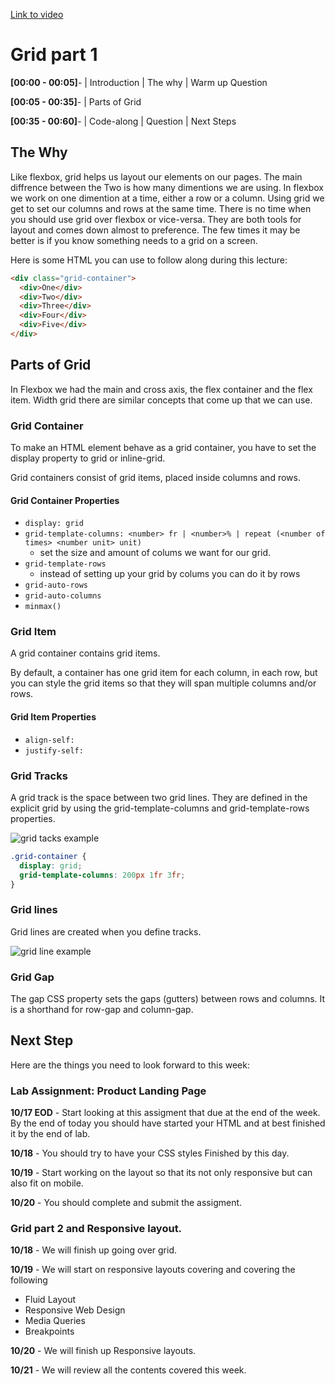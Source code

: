 [Link to video](https://us02web.zoom.us/rec/play/csMcdFcJ3ArXVXfSMjO_bFpycWrI_0DYVy8ixmV7epGDv-b8KF-buZsDmxWoeOJ0CyUNomJpgAgDwbJf.b1npAsRBVaOuLPQK?autoplay=true&startTime=1666018858000)
# Grid part 1

**[00:00 - 00:05]**- | Introduction | The why | Warm up Question

**[00:05 - 00:35]**- | Parts of Grid 

**[00:35 - 00:60]**- | Code-along | Question | Next Steps

## The Why

Like flexbox, grid helps us layout our elements on our pages. The main diffrence between the Two is how many dimentions we are using. In flexbox we work on one dimention at a time, either a row or a column. Using grid we get to set our columns and rows at the same time. There is no time when you should use grid over flexbox or vice-versa. They are both tools for layout and comes down almost to preference. The few times it may be better is if you know something needs to a grid on a screen. 

Here is some HTML you can use to follow along during this lecture:

```HTML
<div class="grid-container">
  <div>One</div>
  <div>Two</div>
  <div>Three</div>
  <div>Four</div>
  <div>Five</div>
</div>
```

## Parts of Grid

In Flexbox we had the main and cross axis, the flex container and the flex item. Width grid there are similar concepts that come up that we can use. 

### Grid Container

To make an HTML element behave as a grid container, you have to set the display property to grid or inline-grid.

Grid containers consist of grid items, placed inside columns and rows.

#### Grid Container Properties
* `display: grid`
* `grid-template-columns: <number> fr | <number>% | repeat (<number of times> <number unit> unit)`
    * set the size and amount of colums we want for our grid. 
* `grid-template-rows`
    * instead of setting up your grid by colums you can do it by rows 
* `grid-auto-rows`
* `grid-auto-columns`
* `minmax()`

### Grid Item

A grid container contains grid items.

By default, a container has one grid item for each column, in each row, but you can style the grid items so that they will span multiple columns and/or rows.

#### Grid Item Properties

* `align-self: `
* `justify-self: `

### Grid Tracks

A grid track is the space between two grid lines. They are defined in the explicit grid by using the grid-template-columns and grid-template-rows properties. 

![grid tacks example](https://developer.mozilla.org/en-US/docs/Glossary/Grid_Tracks/1_grid_track.png)



```CSS
.grid-container {
  display: grid;
  grid-template-columns: 200px 1fr 3fr;
}
```

### Grid lines

Grid lines are created when you define tracks.

![grid line example](https://developer.mozilla.org/en-US/docs/Glossary/Grid_Lines/1_diagram_numbered_grid_lines.png)

### Grid Gap

The gap CSS property sets the gaps (gutters) between rows and columns. It is a shorthand for row-gap and column-gap.

## Next Step

Here are the things you need to look forward to this week: 

### Lab Assignment: Product Landing Page

**10/17 EOD** - Start looking at this assigment that due at the end of the week. By the end of today you should have started your HTML and at best finished it by the end of lab.

**10/18** -  You should try to have your CSS styles Finished by this day.

**10/19** - Start working on the layout so that its not only responsive but can also fit on mobile.

**10/20** - You should complete and submit the assigment. 

### Grid part 2 and Responsive layout. 

**10/18** -  We will finish up going over grid.

**10/19** - We will start on responsive layouts covering and covering the following

* Fluid Layout
* Responsive Web Design
* Media Queries
* Breakpoints

**10/20** - We will finish up Responsive layouts.

**10/21** - We will review all the contents covered this week. 